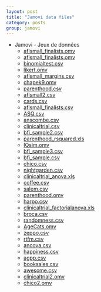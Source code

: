 ```yaml
---
layout: post
title: "Jamovi data files"
category: posts
group: jamovi
---
```

<script async src="https://www.googletagmanager.com/gtag/js?id=UA-15159522-6"></script>
<script>
  window.dataLayer = window.dataLayer || [];
  function gtag(){dataLayer.push(arguments);}
  gtag('js', new Date());

  gtag('config', 'UA-15159522-6');
</script>


<script src="https://cdnjs.cloudflare.com/ajax/libs/mathjax/2.7.2/MathJax.js?config=TeX-MML-AM_CHTML"></script>

<html>
<head>
<meta http-equiv="Content-Type" content="text/html; charset=utf-8" />
<style>
.dcl__index-module__console--2YAI1, .dcl__index-module__editor--m_p4P {font-size: 15px !important; }
.lm_header .lm_tab .lm_title {font-size: 15px !important;}
.dcl__Button-module__extra-small--2toEt, .dcl__Button-module__small--1VJc5 {font-size: 15px;}
</style>
</head>
<body>



<ul class="listing">
   <li>Jamovi - Jeux de données</li>
   <li style="list-style-type:none;">
   <ul class="sublisting">

<li><a href="/jamovidatafiles/aflsmall_finalists.omv">aflsmall_finalists.omv</a></li>
<li><a href="/jamovidatafiles/aflsmall_finalists.omv">aflsmall_finalists.omv</a></li>
<li><a href="/jamovidatafiles/binomialtest.csv">binomialtest.csv</a></li>
<li><a href="/jamovidatafiles/likert.omv">likert.omv</a></li>
<li><a href="/jamovidatafiles/aflsmall_margins.csv">aflsmall_margins.csv</a></li>
<li><a href="/jamovidatafiles/chapek9.omv"> chapek9.omv</a></li>
<li><a href="/jamovidatafiles/parenthood.csv"> parenthood.csv</a></li>
<li><a href="/jamovidatafiles/aflsmall2.csv"> aflsmall2.csv</a></li>
<li><a href="/jamovidatafiles/cards.csv"> cards.csv</a></li>
<li><a href="/jamovidatafiles/aflsmall_finalists.csv"> aflsmall_finalists.csv</a></li>
<li><a href="/jamovidatafiles/ASQ.csv"> ASQ.csv</a></li>
<li><a href="/jamovidatafiles/anscombe.csv"> anscombe.csv</a></li>
<li><a href="/jamovidatafiles/clinicaltrial.csv"> clinicaltrial.csv</a></li>
<li><a href="/jamovidatafiles/bfi_sample2.csv"> bfi_sample2.csv</a></li>
<li><a href="/jamovidatafiles/parenthood_rsquared.xll"> parenthood_rsquared.xls</a></li>
<li><a href="/jamovidatafiles/IQsim.omv"> IQsim.omv</a></li>
<li><a href="/jamovidatafiles/bfi_sample3.csv"> bfi_sample3.csv</a></li>
<li><a href="/jamovidatafiles/bfi_sample.csv"> bfi_sample.csv</a></li>
<li><a href="/jamovidatafiles/chico.csv"> chico.csv</a></li>
<li><a href="/jamovidatafiles/nightgarden.csv"> nightgarden.csv</a></li>
<li><a href="/jamovidatafiles/clinicaltrial_anova.xls"> clinicaltrial_anova.xls</a></li>
<li><a href="/jamovidatafiles/coffee.csv"> coffee.csv</a></li>
<li><a href="/jamovidatafiles/salem.csv"> salem.csv</a></li>
<li><a href="/jamovidatafiles/parenthood.omv"> parenthood.omv</a></li>
<li><a href="/jamovidatafiles/harpo.csv"> harpo.csv</a></li>
<li><a href="/jamovidatafiles/clinicaltrial_factorialanova.xls"> clinicaltrial_factorialanova.xls</a></li>
<li><a href="/jamovidatafiles/broca.csv"> broca.csv</a></li>
<li><a href="/jamovidatafiles/randomness.csv"> randomness.csv</a></li>
<li><a href="/jamovidatafiles/AgeCats.omv"> AgeCats.omv</a></li>
<li><a href="/jamovidatafiles/zeppo.csv"> zeppo.csv</a></li>
<li><a href="/jamovidatafiles/rtfm.csv"> rtfm.csv</a></li>
<li><a href="/jamovidatafiles/ancova.csv"> ancova.csv</a></li>
<li><a href="/jamovidatafiles/happiness.csv"> happiness.csv</a></li>
<li><a href="/jamovidatafiles/agpp.csv"> agpp.csv</a></li>
<li><a href="/jamovidatafiles/booksales.csv"> booksales.csv</a></li>
<li><a href="/jamovidatafiles/awesome.csv"> awesome.csv</a></li>
<li><a href="/jamovidatafiles/clinicaltrial2.omv"> clinicaltrial2.omv</a></li>
<li><a href="/jamovidatafiles/chico2.omv"> chico2.omv</a></li>
 </ul>
   </li>
  </ul>

</body>
</html>